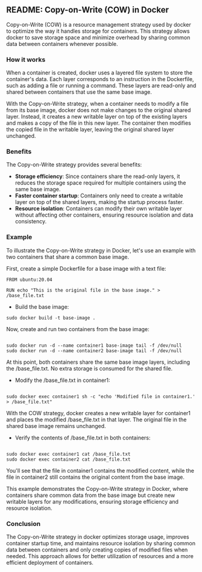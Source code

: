 
## README: Copy-on-Write (COW) in Docker

Copy-on-Write (COW) is a resource management strategy used by docker to optimize the way it handles storage for containers. This strategy allows docker to save storage space and minimize overhead by sharing common data between containers whenever possible.

### How it works

When a container is created, docker uses a layered file system to store the container's data. Each layer corresponds to an instruction in the Dockerfile, such as adding a file or running a command. These layers are read-only and shared between containers that use the same base image.

With the Copy-on-Write strategy, when a container needs to modify a file from its base image, docker does not make changes to the original shared layer. Instead, it creates a new writable layer on top of the existing layers and makes a copy of the file in this new layer. The container then modifies the copied file in the writable layer, leaving the original shared layer unchanged.

### Benefits

The Copy-on-Write strategy provides several benefits:

- **Storage efficiency**: Since containers share the read-only layers, it reduces the storage space required for multiple containers using the same base image.
- **Faster container startup**: Containers only need to create a writable layer on top of the shared layers, making the startup process faster.
- **Resource isolation**: Containers can modify their own writable layer without affecting other containers, ensuring resource isolation and data consistency.


### Example

To illustrate the Copy-on-Write strategy in Docker, let's use an example with two containers that share a common base image.

First, create a simple Dockerfile for a base image with a text file:

```
FROM ubuntu:20.04

RUN echo "This is the original file in the base image." > /base_file.txt
```

- Build the base image:

```
sudo docker build -t base-image .
```

Now, create and run two containers from the base image:


```

sudo docker run -d --name container1 base-image tail -f /dev/null
sudo docker run -d --name container2 base-image tail -f /dev/null
```

At this point, both containers share the same base image layers, including the /base_file.txt. No extra storage is consumed for the shared file.

- Modify the /base_file.txt in container1:


```

sudo docker exec container1 sh -c "echo 'Modified file in container1.' > /base_file.txt"
```

With the COW strategy, docker creates a new writable layer for container1 and places the modified /base_file.txt in that layer. The original file in the shared base image remains unchanged.

- Verify the contents of /base_file.txt in both containers:


```

sudo docker exec container1 cat /base_file.txt
sudo docker exec container2 cat /base_file.txt
```

You'll see that the file in container1 contains the modified content, while the file in container2 still contains the original content from the base image.

This example demonstrates the Copy-on-Write strategy in Docker, where containers share common data from the base image but create new writable layers for any modifications, ensuring storage efficiency and resource isolation.

### Conclusion

The Copy-on-Write strategy in docker optimizes storage usage, improves container startup time, and maintains resource isolation by sharing common data between containers and only creating copies of modified files when needed. This approach allows for better utilization of resources and a more efficient deployment of containers.
